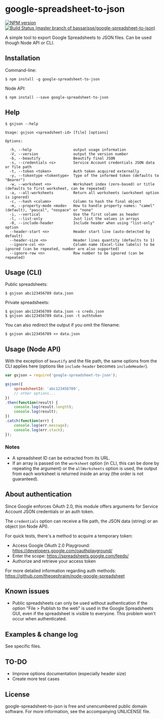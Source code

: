 google-spreadsheet-to-json
==========================

[![NPM version](https://badge.fury.io/js/google-spreadsheet-to-json.png)](http://badge.fury.io/js/google-spreadsheet-to-json) [![Build Status (master branch of bassarisse/google-spreadsheet-to-json)](https://travis-ci.org/bassarisse/google-spreadsheet-to-json.svg?branch=master)](https://travis-ci.org/bassarisse/google-spreadsheet-to-json)

A simple tool to export Google Spreadsheets to JSON files. Can be used though Node API or CLI.


## Installation

Command-line:
```
$ npm install -g google-spreadsheet-to-json
```

Node API:
```
$ npm install --save google-spreadsheet-to-json
```


## Help

```
$ gsjson --help

Usage: gsjson <spreadsheet-id> [file] [options]

Options:

  -h, --help                   output usage information
  -V, --version                output the version number
  -b, --beautify               Beautify final JSON
  -s, --credentials <s>        Service Account credentials JSON data or file path
  -t, --token <token>          Auth token acquired externally
  -y, --tokentype <tokentype>  Type of the informed token (defaults to "Bearer")
  -w, --worksheet <n>          Worksheet index (zero-based) or title (defaults to first worksheet, can be repeated)
  -a, --all-worksheets         Return all worksheets (worksheet option is ignored)
  -c, --hash <column>          Column to hash the final object
  -m, --property-mode <mode>   How to handle property names: "camel" (default), "pascal", "nospace" or "none"
  -i, --vertical               Use the first column as header
  -l, --list-only              Just list the values in arrays
  -0, --include-header         Include header when using "list-only" option
  --header-start <n>           Header start line (auto-detected by default)
  --header-size <n>            Header lines quantity (defaults to 1)
  --ignore-col <n>             Column name (Excel-like labels) to be ignored (can be repeated, number are also supported)
  --ignore-row <n>             Row number to be ignored (can be repeated)
```


## Usage (CLI)

Public spreadsheets:
```
$ gsjson abc123456789 data.json
```

Private spreadsheets:
```
$ gsjson abc123456789 data.json -s creds.json
$ gsjson abc123456789 data.json -t authtoken
```

You can also redirect the output if you omit the filename:
```
$ gsjson abc123456789 >> data.json
```


## Usage (Node API)

With the exception of `beautify` and the file path, the same options from the CLI applies here (options like `include-header` becomes `includeHeader`).

```javascript
var gsjson = require('google-spreadsheet-to-json');

gsjson({
    spreadsheetId: 'abc123456789',
    // other options...
})
.then(function(result) {
    console.log(result.length);
    console.log(result);
})
.catch(function(err) {
    console.log(err.message);
    console.log(err.stack);
});
```


### Notes

- A spreadsheet ID can be extracted from its URL.
- If an array is passed on the `worksheet` option (in CLI, this can be done by repeating the argument) or the `allWorksheets` option is used, the output from each worksheet is returned inside an array (the order is not guaranteed).


## About authentication

Since Google enforces OAuth 2.0, this module offers arguments for Service Account JSON credentials or an auth token.

The `credentials` option can receive a file path, the JSON data (string) or an object (on Node API).

For quick tests, there's a method to acquire a temporary token:
- Access Google OAuth 2.0 Playground: https://developers.google.com/oauthplayground/
- Enter the scope: https://spreadsheets.google.com/feeds/
- Authorize and retrieve your access token

For more detailed information regarding auth methods: https://github.com/theoephraim/node-google-spreadsheet


## Known issues

- Public spreadsheets can only be used without authentication if the option "File > Publish to the web" is used in the Google Spreadsheets GUI, even if the spreadsheet is visible to everyone. This problem won't occur when authenticated.


## Examples & change log

See specific files.


## TO-DO

- Improve options documentation (especially header size)
- Create more test cases


## License
google-spreadsheet-to-json is free and unencumbered public domain software. For more information, see the accompanying UNLICENSE file.
